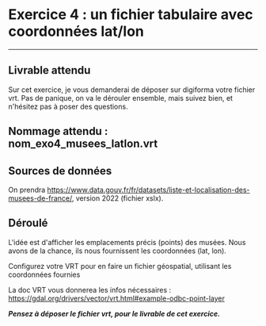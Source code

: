 # Exercice 4 : un fichier tabulaire avec coordonnées lat/lon
---
## Livrable attendu
Sur cet exercice, je vous demanderai de déposer sur digiforma votre fichier vrt. Pas de panique, on va le dérouler ensemble, mais suivez bien, et n'hésitez pas à poser des questions.

Nommage attendu : nom_exo4_musees_latlon.vrt
---

## Sources de données
On prendra https://www.data.gouv.fr/fr/datasets/liste-et-localisation-des-musees-de-france/, version 2022 (fichier xslx).

## Déroulé
L'idée est d'afficher les emplacements précis (points) des musées. Nous avons de la chance, ils nous fournissent les coordonnées (lat, lon).

Configurez votre VRT pour en faire un fichier géospatial, utilisant les coordonnées fournies

La doc VRT vous donnerea les infos nécessaires : https://gdal.org/drivers/vector/vrt.html#example-odbc-point-layer

_**Pensez à déposer le fichier vrt, pour le livrable de cet exercice.**_
